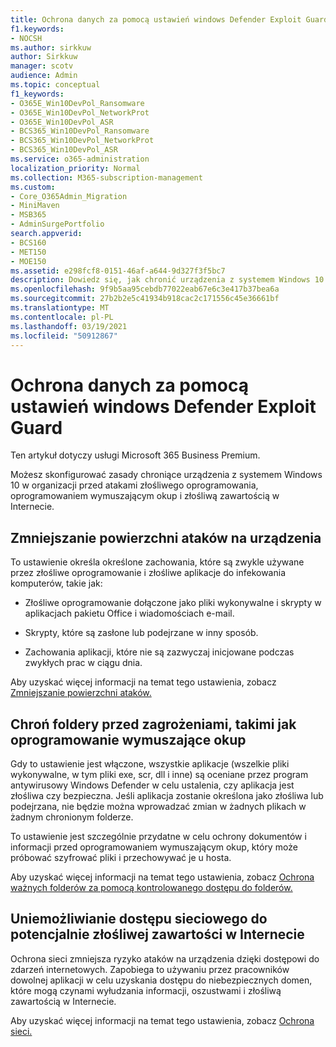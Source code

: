 ```yaml
---
title: Ochrona danych za pomocą ustawień windows Defender Exploit Guard
f1.keywords:
- NOCSH
ms.author: sirkkuw
author: Sirkkuw
manager: scotv
audience: Admin
ms.topic: conceptual
f1_keywords:
- O365E_Win10DevPol_Ransomware
- O365E_Win10DevPol_NetworkProt
- O365E_Win10DevPol_ASR
- BCS365_Win10DevPol_Ransomware
- BCS365_Win10DevPol_NetworkProt
- BCS365_Win10DevPol_ASR
ms.service: o365-administration
localization_priority: Normal
ms.collection: M365-subscription-management
ms.custom:
- Core_O365Admin_Migration
- MiniMaven
- MSB365
- AdminSurgePortfolio
search.appverid:
- BCS160
- MET150
- MOE150
ms.assetid: e298fcf8-0151-46af-a644-9d327f3f5bc7
description: Dowiedz się, jak chronić urządzenia z systemem Windows 10 w organizacji przed atakami złośliwego oprogramowania, oprogramowaniem wymuszającym okup i złośliwą zawartością w Internecie.
ms.openlocfilehash: 9f9b5aa95cebdb77022eab67e6c3e417b37bea6a
ms.sourcegitcommit: 27b2b2e5c41934b918cac2c171556c45e36661bf
ms.translationtype: MT
ms.contentlocale: pl-PL
ms.lasthandoff: 03/19/2021
ms.locfileid: "50912867"
---
```

# <a name="protect-your-data-with-windows-defender-exploit-guard-settings"></a>Ochrona danych za pomocą ustawień windows Defender Exploit Guard

Ten artykuł dotyczy usługi Microsoft 365 Business Premium.

Możesz skonfigurować zasady chroniące urządzenia z systemem Windows 10 w organizacji przed atakami złośliwego oprogramowania, oprogramowaniem wymuszającym okup i złośliwą zawartością w Internecie.
  
## <a name="reduce-the-attack-surface-of-devices"></a>Zmniejszanie powierzchni ataków na urządzenia

To ustawienie określa określone zachowania, które są zwykle używane przez złośliwe oprogramowanie i złośliwe aplikacje do infekowania komputerów, takie jak:
  
- Złośliwe oprogramowanie dołączone jako pliki wykonywalne i skrypty w aplikacjach pakietu Office i wiadomościach e-mail.
    
- Skrypty, które są zasłone lub podejrzane w inny sposób.
    
- Zachowania aplikacji, które nie są zazwyczaj inicjowane podczas zwykłych prac w ciągu dnia.
    
Aby uzyskać więcej informacji na temat tego ustawienia, zobacz [Zmniejszanie powierzchni ataków.](/windows/security/threat-protection/microsoft-defender-atp/exploit-protection)
  
## <a name="protect-folders-from-threats-such-as-ransomware"></a>Chroń foldery przed zagrożeniami, takimi jak oprogramowanie wymuszające okup

Gdy to ustawienie jest włączone, wszystkie aplikacje (wszelkie pliki wykonywalne, w tym pliki exe, scr, dll i inne) są oceniane przez program antywirusowy Windows Defender w celu ustalenia, czy aplikacja jest złośliwa czy bezpieczna. Jeśli aplikacja zostanie określona jako złośliwa lub podejrzana, nie będzie można wprowadzać zmian w żadnych plikach w żadnym chronionym folderze.
  
To ustawienie jest szczególnie przydatne w celu ochrony dokumentów i informacji przed oprogramowaniem wymuszającym okup, który może próbować szyfrować pliki i przechowywać je u hosta.
  
Aby uzyskać więcej informacji na temat tego ustawienia, zobacz [Ochrona ważnych folderów za pomocą kontrolowanego dostępu do folderów.](/mem/configmgr/protect/deploy-use/create-deploy-exploit-guard-policy#bkmk_CFA)
  
## <a name="prevent-network-access-to-potentially-malicious-content-on-the-internet"></a>Uniemożliwianie dostępu sieciowego do potencjalnie złośliwej zawartości w Internecie

Ochrona sieci zmniejsza ryzyko ataków na urządzenia dzięki dostępowi do zdarzeń internetowych. Zapobiega to używaniu przez pracowników dowolnej aplikacji w celu uzyskania dostępu do niebezpiecznych domen, które mogą czynami wyłudzania informacji, oszustwami i złośliwą zawartością w Internecie.
  
Aby uzyskać więcej informacji na temat tego ustawienia, zobacz [Ochrona sieci.](/mem/configmgr/protect/deploy-use/create-deploy-exploit-guard-policy#bkmk_Nwp)
